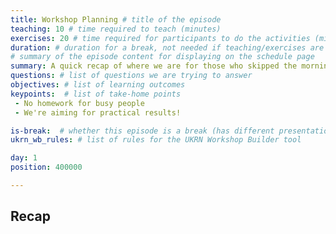 ```yaml
---
title: Workshop Planning # title of the episode
teaching: 10 # time required to teach (minutes)
exercises: 20 # time required for participants to do the activities (minutes)
duration: # duration for a break, not needed if teaching/exercises are present (minutes)
# summary of the episode content for displaying on the schedule page
summary: A quick recap of where we are for those who skipped the morning session, plus an introduction to the suggested workshop structure and a chance to plan your workshop content.
questions: # list of questions we are trying to answer
objectives: # list of learning outcomes
keypoints:  # list of take-home points
 - No homework for busy people
 - We're aiming for practical results!

is-break:  # whether this episode is a break (has different presentation)
ukrn_wb_rules: # list of rules for the UKRN Workshop Builder tool

day: 1
position: 400000

---
```


## Recap

